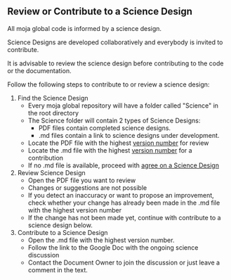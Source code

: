 ## Review or Contribute to a Science Design  

All moja global code is informed by a science design.  

Science Designs are developed collaboratively and everybody is invited to contribute.  

It is advisable to review the science design before contributing to the code or the documentation.  

Follow the following steps to contribute to or review a science design:   

1. Find the Science Design
    * Every moja global repository will have a folder called "Science" in the root directory
    * The Science folder will contain 2 types of Science Designs:
        * PDF files contain completed science designs.  
        * .md files contain a link to science designs under development. 
    * Locate the PDF file with the highest [version number](https://github.com/moja-global/About-moja-global/blob/master/Contributing/How-to-Assign-a-Version.md) for review
    * Locate the .md file with the highest [version number](https://github.com/moja-global/About-moja-global/blob/master/Contributing/How-to-Assign-a-Version.md) for a contribution
    * If no .md file is available, proceed with [agree on a Science Design](https://github.com/moja-global/About-moja-global/blob/master/Contributing/How-to-Agree-on-a-Science-Design.md)
2. Review Science Design
    * Open the PDF file you want to review
    * Changes or suggestions are not possible
    * If you detect an inaccuracy or want to propose an improvement, check whether your change has already been made in the .md file with the highest version number  
    * If the change has not been made yet, continue with contribute to a science design below.
3. Contribute to a Science Design
    * Open the .md file with the highest version number.
    * Follow the link to the Google Doc with the ongoing science discussion
    * Contact the Document Owner to join the discussion or just leave a comment in the text.
